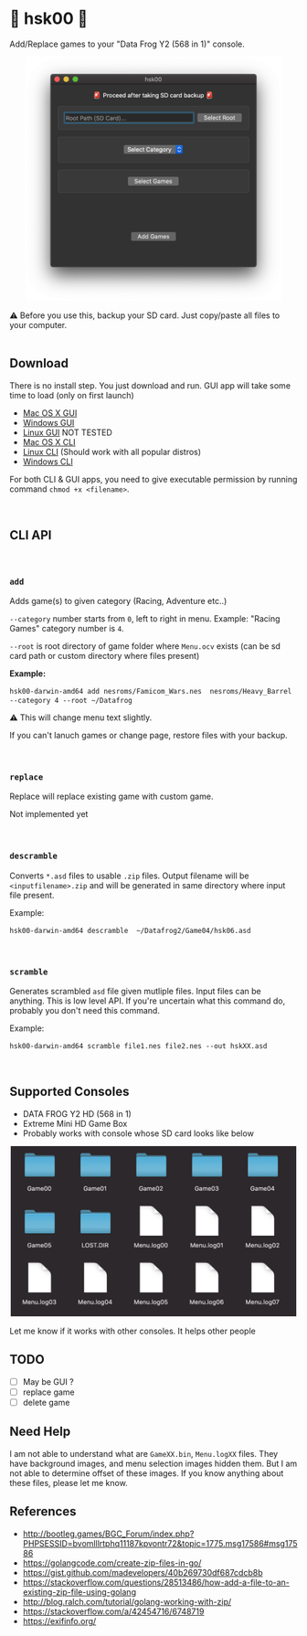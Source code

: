# 🚧 hsk00 🚧

Add/Replace games to your "Data Frog Y2 (568 in 1)" console.

<p align="center">
<img src="screenshot-osx.png" alt="hsk00-osx-screenshot" width="450" />
</p>

⚠️ Before you use this, backup your SD card. Just copy/paste all files to your computer.
<br />
<br />

## Download

There is no install step. You just download and run. GUI app will take some time to load (only on first launch)

- [Mac OS X GUI](https://github.com/dev-drprasad/hsk00/releases/download/latest/hsk00-darwin-amd64-gui)
- [Windows GUI](https://github.com/dev-drprasad/hsk00/releases/download/latest/hsk00-windows-amd64-gui.exe)
- [Linux GUI](https://github.com/dev-drprasad/hsk00/releases/download/latest/hsk00-linux-amd64-gui) NOT TESTED
- [Mac OS X CLI](https://github.com/dev-drprasad/hsk00/releases/download/latest/hsk00-darwin-amd64)
- [Linux CLI](https://github.com/dev-drprasad/hsk00/releases/download/latest/hsk00-linux-amd64) (Should work with all popular distros)
- [Windows CLI](https://github.com/dev-drprasad/hsk00/releases/download/latest/hsk00-windows-amd64.exe)

For both CLI & GUI apps, you need to give executable permission by running command `chmod +x <filename>`.

<br />

## CLI API

<br />

### `add`

Adds game(s) to given category (Racing, Adventure etc..)

`--category` number starts from `0`, left to right in menu. Example: "Racing Games" category number is `4`.

`--root` is root directory of game folder where `Menu.ocv` exists (can be sd card path or custom directory where files present)

**Example:**

```shell
hsk00-darwin-amd64 add nesroms/Famicom_Wars.nes  nesroms/Heavy_Barrel --category 4 --root ~/Datafrog
```

⚠️ This will change menu text slightly.

If you can't lanuch games or change page, restore files with your backup.

<br />

### `replace`

Replace will replace existing game with custom game.

Not implemented yet

<br />

### `descramble`

Converts `*.asd` files to usable `.zip` files. Output filename will be `<inputfilename>.zip` and will be generated in same directory where input file present.

Example:

```
hsk00-darwin-amd64 descramble  ~/Datafrog2/Game04/hsk06.asd
```

<br />

### `scramble`

Generates scrambled `asd` file given mutliple files. Input files can be anything. This is low level API. If you're uncertain what this command do, probably you don't need this command.

Example:

```
hsk00-darwin-amd64 scramble file1.nes file2.nes --out hskXX.asd
```

<br />

## Supported Consoles

- DATA FROG Y2 HD (568 in 1)
- Extreme Mini HD Game Box
- Probably works with console whose SD card looks like below

<p align="center">
<img  src="./sd-layout.png" alt="data-frog-sd-card-files" width="500" />
</p>

Let me know if it works with other consoles. It helps other people

## TODO

- [ ] May be GUI ?
- [ ] replace game
- [ ] delete game

## Need Help

I am not able to understand what are `GameXX.bin`, `Menu.logXX` files. They have background images, and menu selection images hidden them. But I am not able to determine offset of these images. If you know anything about these files, please let me know.

## References

- http://bootleg.games/BGC_Forum/index.php?PHPSESSID=bvomlllrtphq11187kpvontr72&topic=1775.msg17586#msg17586
- https://golangcode.com/create-zip-files-in-go/
- https://gist.github.com/madevelopers/40b269730df687cdcb8b
- https://stackoverflow.com/questions/28513486/how-add-a-file-to-an-existing-zip-file-using-golang
- http://blog.ralch.com/tutorial/golang-working-with-zip/
- https://stackoverflow.com/a/42454716/6748719
- https://exifinfo.org/
